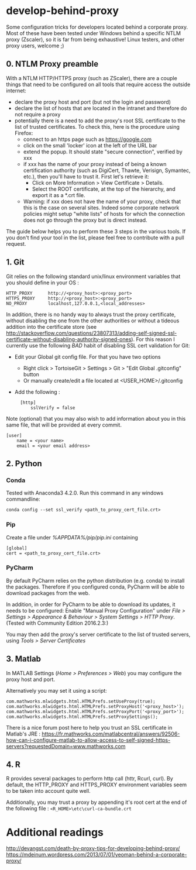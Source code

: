 # develop-behind-proxy
Some configuration tricks for developers located behind a corporate proxy. Most of these have been tested under Windows behind a specific NTLM proxy (Zscaler), so it is far from being exhaustive! Linux testers, and other proxy users, welcome ;) 

## 0. NTLM Proxy preamble

With a NTLM HTTP/HTTPS proxy (such as ZScaler), there are a couple things that need to be configured on all tools that require access the outside internet:

* declare the proxy host and port (but not the login and password)
* declare the list of hosts that are located in the intranet and therefore do not require a proxy
* potentially there is a need to add the proxy's root SSL certificate to the list of trusted certificates. 
To check this, here is the procedure using Firefox:
    * connect to an https page such as https://google.com
    * click on the small 'locker' icon at the left of the URL bar
    * extend the popup. It should state "secure connection", verified by xxx
    * if xxx has the name of your proxy instead of being a known certification authority (such as DigiCert, Thawte, Verisign, Symantec, etc.), then you'll have to trust it. First let's retrieve it:
        * Click on More Information > View Certificate > Details. 
        * Select the ROOT certificate, at the top of the hierarchy, and export it as a *.crt file. 
    * Warning: if xxx does not have the name of your proxy, check that this is the case on several sites. Indeed some corporate network policies might setup "white lists" of hosts for which the connection does not go through the proxy but is direct instead.

The guide below helps you to perform these 3 steps in the various tools. If you don't find your tool in the list, please feel free to contribute with a pull request.


## 1. Git

Git relies on the following standard unix/linux environment variables that you should define in your OS : 

    HTTP_PROXY      http://<proxy_host>:<proxy_port>  
    HTTPS_PROXY     http://<proxy_host>:<proxy_port>
    NO_PROXY        localhost,127.0.0.1,<local_addresses>

In addition, there is no handy way to always trust the proxy certificate, without disabling the one from the other authorities or without a tideous addition into the certificate store (see http://stackoverflow.com/questions/23807313/adding-self-signed-ssl-certificate-without-disabling-authority-signed-ones). For this reason I currently use the following *BAD* habit of disabling SSL cert validation for Git:

* Edit your Global git config file. For that you have two options
    * Right click > TortoiseGit > Settings > Git > "Edit Global .gitconfig" button
    * Or manually create/edit a file located at <USER_HOME>/.gitconfig
* Add the following :

        [http]
            sslVerify = false

Note (optional) that you may also wish to add information about you in this same file, that will be provided at every commit.

    [user]
        name = <your name>
        email = <your email address>

## 2. Python

### Conda

Tested with Anaconda3 4.2.0. Run this command in any windows commandline:

    conda config --set ssl_verify <path_to_proxy_cert_file.crt>

### Pip

Create a file under *%APPDATA%/pip/pip.ini* containing

    [global]
    cert = <path_to_proxy_cert_file.crt>

### PyCharm

By default PyCharm relies on the python distribution (e.g. conda) to install the packages. Therefore if you configured conda, PyCharm will be able to download packages from the web. 

In addition, in order for PyCharm to be able to download its updates, it needs to be configured:
Enable "Manual Proxy Configuration" under *File > Settings > Appearance & Behaviour > System Settings > HTTP Proxy*.
(Tested with Community Edition 2016.2.3:)

You may then add the proxy's server certificate to the list of trusted servers, using *Tools > Server Certificates*

## 3. Matlab

In MATLAB Settings (*Home > Preferences > Web*) you may configure the proxy host and port.

Alternatively you may set it using a script:

    com.mathworks.mlwidgets.html.HTMLPrefs.setUseProxy(true);
    com.mathworks.mlwidgets.html.HTMLPrefs.setProxyHost('<proxy_host>');
    com.mathworks.mlwidgets.html.HTMLPrefs.setProxyPort('<proxy_port>');
    com.mathworks.mlwidgets.html.HTMLPrefs.setProxySettings();

There is a nice forum post here to help you trust an SSL certificate in Matlab's JRE : https://fr.mathworks.com/matlabcentral/answers/92506-how-can-i-configure-matlab-to-allow-access-to-self-signed-https-servers?requestedDomain=www.mathworks.com


## 4. R

R provides several packages to perform http call (httr, Rcurl, curl). By default, the HTTP_PROXY and HTTPS_PROXY environment variables seem to be taken into account quite well.

Additionally, you may trust a proxy by appending it's root cert at the end of the following file : `<R_HOME>\etc\curl-ca-bundle.crt`


# Additional readings

http://devangst.com/death-by-proxy-tips-for-developing-behind-proxy/ 
https://mdeinum.wordpress.com/2013/07/01/yeoman-behind-a-corporate-proxy/ 

